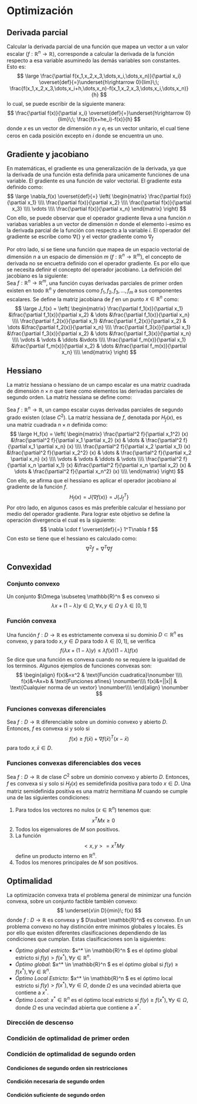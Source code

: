 # **Optimización**

## **Derivada parcial**

Calcular la derivada parcial de una función que mapea un vector a un valor escalar ($f: \mathbb{R}^n \rightarrow \mathbb{R}$), corresponde a calcular la derivada de la función respecto a esa variable asuminedo las demás variables son constantes. Esto es:
$$
\large
\frac{\partial f(x_1,x_2,x_3,\dots,x_i,\dots,x_n)}{\partial x_i} \overset{def}{=}\underset{h\rightarrow 0}{lim}\;\; \frac{f(x_1,x_2,x_3,\dots,x_i+h,\dots,x_n)-f(x_1,x_2,x_3,\dots,x_i,\dots,x_n)}{h}
$$
lo cual, se puede escribir de la siguiente manera:
$$
\frac{\partial f(x)}{\partial x_i}  \overset{def}{=}\underset{h\rightarrow 0}{lim}\;\; \frac{f(x+he_i)-f(x)}{h}
$$
donde $x$ es un vector de dimensión $n$ y $e_i$ es un vector unitario, el cual tiene ceros en cada posición excepto en $i$ donde se encuentra un uno.  

## **Gradiente y jacobiano**

En matemáticas, el gradiente es una generalización de la derivada, ya que la derivada de una función esta definida para unicamente funciones de una variable. El gradiente es una función de valor vectorial. El gradiente esta definido como:
$$
\large
\nabla_f(x) \overset{def}{=} \left(
\begin{matrix}
\frac{\partial f(x)}{\partial x_1} \\\\
\frac{\partial f(x)}{\partial x_2} \\\\
\frac{\partial f(x)}{\partial x_3} \\\\
\vdots \\\\
\frac{\partial f(x)}{\partial x_n}
\end{matrix}
\right)
$$
Con ello, se puede observar que el operador gradiente lleva a una función $n$ variabas variables a un vector de dimensión $n$ donde el elemento i-esimo es la derivada parcial de la función con respecto a la variable $i$. El operador del gradiente se escribe como $\nabla \{\}$ y el vector gradiente como $\nabla_f$  

Por otro lado, si se tiene una función que mapea de un espacio vectorial de dimensión $n$ a un espacio de dimensión $m$ $(f:\mathbb{R}^n \rightarrow \mathbb{R}^m)$, el concepto de derivada no se encuetra definido con el operador gradiente. Es por ello que se necesita definir el concepto del operador jacobiano. La definición del jacobiano es la siguiente:  
Sea $f: \mathbb{R}^n \rightarrow \mathbb{R}^m$, una función cuyas derivadas parciales de primer orden existen en todo $\mathbb{R}^n$ y denotemos como $f_1,f_2,f_3,\dots,f_m$ a sus componentes escalares. Se define la matriz jacobiana de $f$ en un punto $x \in \mathbb{R}^n$ como:
$$
\large
J_f(x) = \left(
\begin{matrix}
\frac{\partial f_1(x)}{\partial x_1} &\frac{\partial f_1(x)}{\partial x_2} & \dots &\frac{\partial f_1(x)}{\partial x_n} \\\\
\frac{\partial f_2(x)}{\partial x_1} &\frac{\partial f_2(x)}{\partial x_2} & \dots &\frac{\partial f_2(x)}{\partial x_n} \\\\
\frac{\partial f_3(x)}{\partial x_1} &\frac{\partial f_3(x)}{\partial x_2} & \dots &\frac{\partial f_3(x)}{\partial x_n} \\\\
\vdots & \vdots & \ddots &\vdots \\\\
\frac{\partial f_m(x)}{\partial x_1} &\frac{\partial f_m(x)}{\partial x_2} & \dots &\frac{\partial f_m(x)}{\partial x_n} \\\\
\end{matrix}
\right)
$$

## **Hessiano**

La matriz hessiana o hessiano de un campo escalar es una matriz cuadrada de dimensión $n \times n$ que tiene como elementos las derivadas parciales de segundo orden. La matriz hessiana se define como:  

Sea $f: \mathbb{R}^n \rightarrow \mathbb{R}$, un campo escalar cuyas derivadas parciales de segundo grado existen (clase $C^2$). La matriz hessiana de $f$, denotada por $H_f(x)$, es una matriz cuadrada $n \times n$ definida como:
$$
\large
H_f(x) = \left(
\begin{matrix}
\frac{\partial^2 f}{\partial x_1^2} (x) &\frac{\partial^2 f}{\partial x_1 \partial x_2} (x) & \dots & \frac{\partial^2 f}{\partial x_1 \partial x_n} (x) \\\\
\frac{\partial^2 f}{\partial x_2 \partial x_1} (x) &\frac{\partial^2 f}{\partial x_2^2} (x) & \dots & \frac{\partial^2 f}{\partial x_2 \partial x_n} (x) \\\\
\vdots & \vdots & \ddots & \vdots \\\\
\frac{\partial^2 f}{\partial x_n \partial x_1} (x) &\frac{\partial^2 f}{\partial x_n \partial x_2} (x) & \dots & \frac{\partial^2 f}{\partial x_n^2} (x) \\\\
\end{matrix}
\right)
$$
Con ello, se afirma que el hessiano es aplicar el operador jacobiano al gradiente de la función $f$.
$$
H_f(x) = J\lbrace \nabla f(x)\rbrace = J\lbrace J_f^T \rbrace
$$
Por otro lado, en algunos casos es más preferible calcular el hessiano por medio del operador gradiente. Para lograr este objetivo se define la operación divergencia el cual es la siguiente:
$$
\nabla \cdot f \overset{def}{=} 1^T\nabla f
$$
Con esto se tiene que el hessiano es calculado como:
$$
\nabla^2 f = \nabla^T \nabla f
$$

## **Convexidad**

### **Conjunto convexo**

Un conjunto $\Omega \subseteq \mathbb{R}^n $ es convexo si
$$
\lambda x +(1-\lambda)y \in \Omega, \forall x,y \in \Omega\;\text{y}\; \lambda\in [0,1]
$$

### **Función convexa**

Una función $f: D\rightarrow\mathbb{R}$ es estrictamente convexa si su dominio $D\subset \mathbb{R}^n$ es convexo, y para todo $x,y \in D$ para todo $\lambda \in [0,1]$, se verifica
$$
f(\lambda x + (1-\lambda)y) \leq \lambda f(x) (1-\lambda) f(x)
$$
Se dice que una función es convexa cuando no se requiere la igualdad de los terminos. Algunos ejemplos de funciones convexas son:
$$
\begin{align}
f(x)&=x^2 & \text{Función cuadratica}\nonumber \\\\
f(x)&=Ax+b & \text{Funciones afines} \nonumber\\\\
f(x)&=||x|| & \text{Cualquier norma de un vextor} \nonumber\\\\
\end{align} \nonumber
$$

### **Funciones convexas diferenciales**

Sea $f: D\rightarrow \mathbb{R}$ diferenciable sobre un dominio convexo y abierto $D$. Entonces, $f$ es convexa si y solo si
$$
f(x) \geq f(\bar{x})+\nabla f(\bar{x})^T (x-\bar{x})
$$
para todo $x,\bar{x} \in D$.

### **Funciones convexas diferenciables dos veces**

Sea $f: D\rightarrow \mathbb{R}$ de clase $C^2$ sobre un dominio convexo y abierto $D$. Entonces, $f$ es convexa si y solo si $H_f(x)$ es semidefinida positiva para todo $x\in D$. Una matriz semidefinida positiva es una matriz hermitiana $M$ cuando se cumple una de las siguientes condiciones:

1. Para todos los vectores no nulos ($x\in \mathbb{R}^n$) tenemos que: $$ x^TMx \geq 0 $$
2. Todos los eigenvalores de $M$ son positivos.
3. La función $$ < x,y > = x^TMy $$
define un producto interno en $\mathbb{R}^n$.
4. Todos los menores principales de $M$ son positivos.

## **Optimalidad**

La optimización convexa trata el problema general de minimizar una función convexa, sobre un conjunto factible también convexo:
$$
\underset{x\in D}{min}\; f(x)
$$
donde $f:D\rightarrow \mathbb{R}$ es convexa y $ D\subset \mathbb{R}^n$ es convexo. En un problema convexo no hay distinción entre mínimos globales y locales. Es por ello que existen diferentes clasificaciones dependiendo de las condiciones que cumplan. Estas clasificaciones son la siguientes:

- *Óptimo global estricto*: $x^* \in \mathbb{R}^n $ es el óptimo global estricto si $f(y)>f(x^*), \forall y \in \mathbb{R}^n$.
- *Óptimo global*: $x^* \in \mathbb{R}^n $ es el óptimo global si $f(y)\geq f(x^*), \forall y \in \mathbb{R}^n$.
- *Óptimo Local Estricto*: $x^* \in \mathbb{R}^n $ es el óptimo local estricto si $f(y)> f(x^*), \forall y \in \Omega$, donde $\Omega$ es una vecindad abierta que contiene a $x^*$.
- *Óptimo Local*: $x^* \in \mathbb{R}^n$ es el óptimo local estricto si $f(y) \geq f(x^*), \forall y \in \Omega$, donde $\Omega$ es una vecindad abierta que contiene a $x^*$.

### **Dirección de descenso**

### **Condición de optimalidad de primer orden**

### **Condición de optimalidad de segundo orden**

#### **Condiciones de segundo orden sin restricciones**

#### **Condición necesaria de segundo orden**

#### **Condición suficiente de segundo orden**
